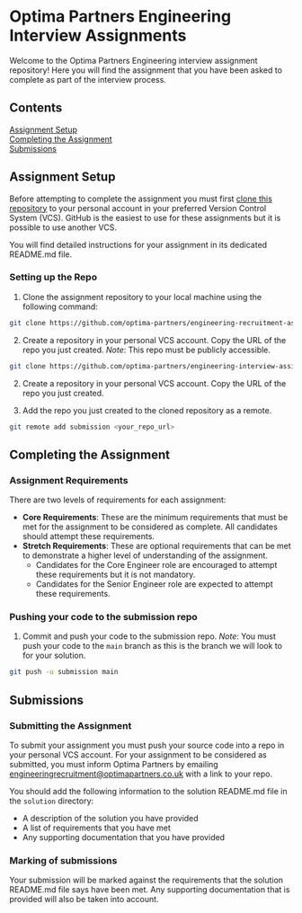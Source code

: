 # Optima Partners Engineering Interview Assignments

Welcome to the Optima Partners Engineering interview assignment repository! Here you will find the assignment that you have been asked to complete as part of the interview process.

## Contents

[Assignment Setup](#assignment-setup)<br>
[Completing the Assignment](#completing-the-assignment)<br>
[Submissions](#submissions)

## Assignment Setup

Before attempting to complete the assignment you must first [clone this repository](#cloning-the-repo) to your personal account in your preferred Version Control System (VCS). GitHub is the easiest to use for these assignments but it is possible to use another VCS.

You will find detailed instructions for your assignment in its dedicated README.md file.

### Setting up the Repo

1. Clone the assignment repository to your local machine using the following command:

```bash
git clone https://github.com/optima-partners/engineering-recruitment-assignments.git
```

2. Create a repository in your personal VCS account. Copy the URL of the repo you just created.
*Note*: This repo must be publicly accessible. 

```bash
git clone https://github.com/optima-partners/engineering-interview-assignments.git
```

2. Create a repository in your personal VCS account. Copy the URL of the repo you just created.

3. Add the repo you just created to the cloned repository as a remote.

```bash
git remote add submission <your_repo_url>
```

## Completing the Assignment

### Assignment Requirements

There are two levels of requirements for each assignment:

- **Core Requirements**: These are the minimum requirements that must be met for the assignment to be considered as complete. All candidates should attempt these requirements.
- **Stretch Requirements**: These are optional requirements that can be met to demonstrate a higher level of understanding of the assignment. 
  - Candidates for the Core Engineer role are encouraged to attempt these requirements but it is not mandatory. 
  - Candidates for the Senior Engineer role are expected to attempt these requirements.

### Pushing your code to the submission repo

1. Commit and push your code to the submission repo. *Note*: You must push your code to the `main` branch as this is the branch we will look to for your solution.

```bash
git push -u submission main
```

## Submissions

### Submitting the Assignment

To submit your assignment you must push your source code into a repo in your personal VCS account. For your assignment to be considered as submitted, you must inform Optima Partners by emailing engineeringrecruitment@optimapartners.co.uk with a link to your repo.


You should add the following information to the solution README.md file in the `solution` directory:

- A description of the solution you have provided
- A list of requirements that you have met
- Any supporting documentation that you have provided

### Marking of submissions

Your submission will be marked against the requirements that the solution README.md file says have been met. Any supporting documentation that is provided will also be taken into account.

